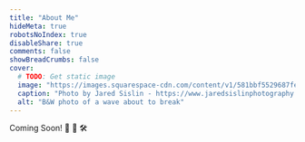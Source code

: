 ```yaml
---
title: "About Me"
hideMeta: true
robotsNoIndex: true
disableShare: true
comments: false
showBreadCrumbs: false
cover:
  # TODO: Get static image
  image: "https://images.squarespace-cdn.com/content/v1/581bbf5529687fefa2cb393b/1598417370574-22DK75296AKIDJL422DF/99999.jpg?format=1800w"
  caption: "Photo by Jared Sislin - https://www.jaredsislinphotography.com"
  alt: "B&W photo of a wave about to break"
---
```


Coming Soon! :construction: :construction_worker: :hammer_and_wrench:
